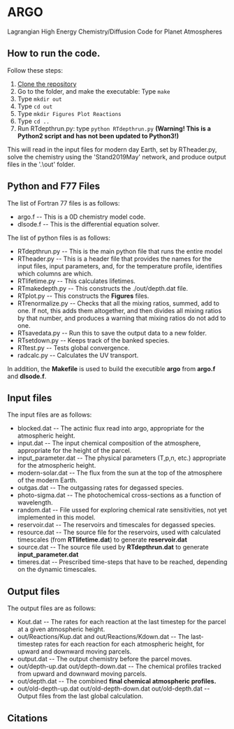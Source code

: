 # ARGO
Lagrangian High Energy Chemistry/Diffusion Code for Planet Atmospheres

## How to run the code.

Follow these steps:

1. [Clone the repository](https://help.github.com/en/articles/cloning-a-repository)
1. Go to the folder, and make the executable: Type `make`
1. Type `mkdir out` 
1. Type `cd out`
1. Type `mkdir Figures Plot Reactions`
1. Type `cd ..`
1. Run RTdepthrun.py: type `python RTdepthrun.py` **(Warning! This is a Python2 script and has not been updated to Python3!)**

This will read in the input files for modern day Earth, set by RTheader.py, solve the chemistry using the 'Stand2019May' network, and produce output files in the '.\out\' folder.

## Python and F77 Files

The list of Fortran 77 files is as follows:

* argo.f -- This is a 0D chemistry model code.
* dlsode.f -- This is the differential equation solver.

The list of python files is as follows:

* RTdepthrun.py -- This is the main python file that runs the entire model
* RTheader.py -- This is a header file that provides the names for the input files, input parameters, and, for the temperature profile, identifies which columns are which.
* RTlifetime.py -- This calculates lifetimes.
* RTmakedepth.py -- This constructs the ./out/depth.dat file.
* RTplot.py -- This constructs the **Figures** files.
* RTrenormalize.py -- Checks that all the mixing ratios, summed, add to one. If not, this adds them altogether, and then divides all mixing ratios by that number, and produces a warning that mixing ratios do not add to one.
* RTsavedata.py -- Run this to save the output data to a new folder.
* RTsetdown.py -- Keeps track of the banked species.
* RTtest.py -- Tests global convergence.
* radcalc.py -- Calculates the UV transport.

In addition, the **Makefile** is used to build the executible **argo** from **argo.f** and **dlsode.f**.

## Input files

The input files are as follows:

* blocked.dat -- The actinic flux read into argo, appropriate for the atmospheric height.
* input.dat -- The input chemical composition of the atmosphere, appropriate for the height of the parcel.
* input_parameter.dat -- The physical parameters (T,p,n, etc.) appropriate for the atmospheric height.
* modern-solar.dat -- The flux from the sun at the top of the atmosphere of the modern Earth.
* outgas.dat -- The outgassing rates for degassed species.
* photo-sigma.dat -- The photochemical cross-sections as a function of wavelength.
* random.dat -- File ussed for exploring chemical rate sensitivities, not yet implemented in this model.
* reservoir.dat -- The reservoirs and timescales for degassed species.
* resource.dat -- The source file for the reservoirs, used with calculated timescales (from **RTlifetime.dat**) to generate **reservoir.dat**
* source.dat -- The source file used by **RTdepthrun.dat** to generate **input_parameter.dat**
* timeres.dat -- Prescribed time-steps that have to be reached, depending on the dynamic timescales.

## Output files

The output files are as follows:

* Kout.dat -- The rates for each reaction at the last timestep for the parcel at a given atmospheric height.
* out/Reactions/Kup.dat and out/Reactions/Kdown.dat -- The last-timestep rates for each reaction for each atmospheric height, for upward and downward moving parcels.
* output.dat -- The output chemistry before the parcel moves.
* out/depth-up.dat out/depth-down.dat -- The chemical profiles tracked from upward and downward moving parcels.
* out/depth.dat -- The combined **final chemical atmospheric profiles.**
* out/old-depth-up.dat out/old-depth-down.dat out/old-depth.dat -- Output files from the last global calculation.


## Citations
